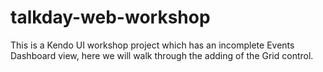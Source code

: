 # talkday-web-workshop
This is a Kendo UI workshop project which has an incomplete Events Dashboard view, here we will walk through the adding of the Grid control.
